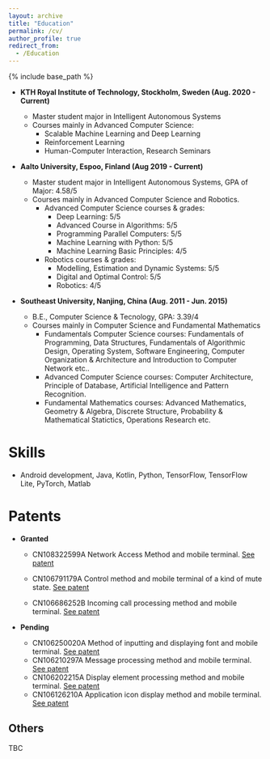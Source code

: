 ```yaml
---
layout: archive
title: "Education"
permalink: /cv/
author_profile: true
redirect_from:
  - /Education
---
```

{% include base_path %}

* **KTH Royal Institute of Technology, Stockholm, Sweden (Aug. 2020 - Current)**
	* Master student major in Intelligent Autonomous Systems
	* Courses mainly in Advanced Computer Science:
		* Scalable Machine Learning and Deep Learning
		* Reinforcement Learning
		* Human-Computer Interaction, Research Seminars

* **Aalto University, Espoo, Finland (Aug 2019 - Current)**
	* Master student major in Intelligent Autonomous Systems, GPA of Major: 4.58/5
	* Courses mainly in Advanced Computer Science and Robotics.
		* Advanced Computer Science courses & grades: 
			* Deep Learning: 5/5
			* Advanced Course in Algorithms: 5/5
			* Programming Parallel Computers: 5/5
			* Machine Learning with Python: 5/5
			* Machine Learning Basic Principles: 4/5
		* Robotics courses & grades: 
			* Modelling, Estimation and Dynamic Systems: 5/5 
			* Digital and Optimal Control: 5/5
			* Robotics: 4/5
*  **Southeast University, Nanjing, China (Aug. 2011 - Jun. 2015)**
	* B.E., Computer Science & Tecnology, GPA: 3.39/4
	* Courses mainly in Computer Science and Fundamental Mathematics
		* Fundamentals Computer Science courses: Fundamentals of Programming, Data Structures, Fundamentals of Algorithmic Design, Operating System, Software Engineering, Computer Organization & Architecture and Introduction to Computer Network etc..
		* Advanced Computer Science courses: Computer Architecture, Principle of Database, Artificial Intelligence and Pattern Recognition. 
		* Fundamental Mathematics courses: Advanced Mathematics, Geometry & Algebra, Discrete Structure, Probability & Mathematical Statictics, Operations Research etc.
	

  
**Skills**
======
* Android development, Java, Kotlin, Python, TensorFlow, TensorFlow Lite, PyTorch, Matlab


**Patents**
======

* **Granted**
	*  CN108322599A Network Access Method and mobile terminal. [See patent](https://worldwide.espacenet.com/patent/search/family/062887370/publication/CN108322599A?q=CN108322599A&called_by=epo.org)

	* CN106791179A Control method and mobile terminal of a kind of mute state. [See patent](https://worldwide.espacenet.com/patent/search/family/058944602/publication/CN106791179A?q=CN106791179A&called_by=epo.org)
  	
	* CN106686252B Incoming call processing method and mobile terminal. [See patent](https://worldwide.espacenet.com/patent/search/family/058861401/publication/CN106686252A?q=CN106686252B&called_by=epo.org)
  
* **Pending**
	
	*  CN106250020A Method of inputting and displaying font and mobile terminal. [See patent](https://worldwide.espacenet.com/patent/search/family/057605775/publication/CN106250020A?q=CN106250020A&called_by=epo.org)
	*  CN106210297A Message processing method and mobile terminal. [See patent](https://worldwide.espacenet.com/patent/search/family/057464995/publication/CN106210297A?q=CN106210297A&called_by=epo.org)
	*  CN106202215A Display element processing method and mobile terminal. [See patent](https://worldwide.espacenet.com/patent/search/family/057461724/publication/CN106202215A?q=CN106202215A&called_by=epo.org)
	*  CN106126210A Application icon display method and mobile terminal. [See patent](https://worldwide.espacenet.com/patent/search/family/057470678/publication/CN106126210A?q=CN106126210A&called_by=epo.org)
  
Others
------
TBC
